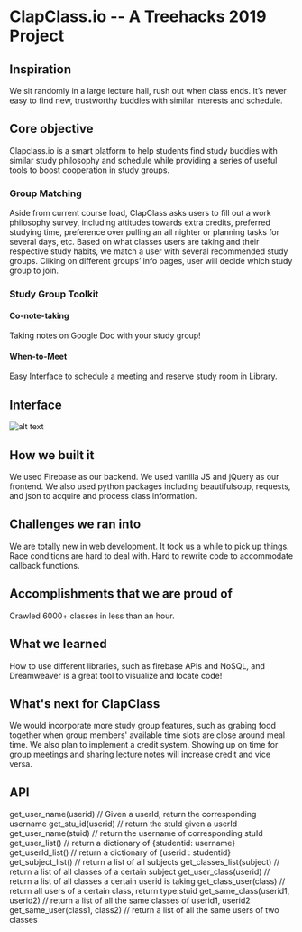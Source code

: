 # ClapClass.io -- A Treehacks 2019 Project

## Inspiration
We sit randomly in a large lecture hall, rush out when class ends. It’s never easy to find new, trustworthy buddies with similar interests and schedule. 

## Core objective
Clapclass.io is a smart platform to help students find study buddies with similar study philosophy and schedule while providing a series of useful tools to boost cooperation in study groups.

### Group Matching
Aside from current course load, ClapClass asks users to fill out a work philosophy survey, including attitudes towards extra credits, preferred studying time, preference over pulling an all nighter or planning tasks for several days, etc. Based on what classes users are taking and their respective study habits, we match a user with several recommended study groups. Cliking on different groups’ info pages, user will decide which study group to join.

### Study Group Toolkit
#### Co-note-taking
Taking notes on Google Doc with your study group! 
#### When-to-Meet
Easy Interface to schedule a meeting and reserve study room in Library.

## Interface
![alt text](https://github.com/violetyao/treehacks/blob/master/sketch/ClapClass_processon%201.25%20am.jpg)

## How we built it
We used Firebase as our backend. We used vanilla JS and jQuery as our frontend. We also used python packages including beautifulsoup, requests, and json to acquire and process class information. 

## Challenges we ran into
We are totally new in web development. It took us a while to pick up things.
Race conditions are hard to deal with. Hard to rewrite code to accommodate callback functions.

## Accomplishments that we are proud of
Crawled 6000+ classes in less than an hour.

## What we learned
How to use different libraries, such as firebase APIs and NoSQL, and Dreamweaver is a great tool to visualize and locate code!

## What's next for ClapClass
We would incorporate more study group features, such as grabing food together when group members' available time slots are close around meal time. We also plan to implement a credit system. Showing up on time for group meetings and sharing lecture notes will increase credit and vice versa. 

## API
get_user_name(userid) // Given a userId, return the corresponding username
get_stu_id(userid) // return the stuId given a userId
get_user_name(stuid) // return the username of corresponding stuId
get_user_list() // return a dictionary of {studentid: username}
get_userId_list() // return a dictionary of {userid : studentid}
get_subject_list() // return a list of all subjects
get_classes_list(subject) // return a list of all classes of a certain subject
get_user_class(userid) // return a list of all classes a certain userid is taking
get_class_user(class) // return all users of a certain class, return type:stuid
get_same_class(userid1, userid2) // return a list of all the same classes of userid1, userid2
get_same_user(class1, class2) // return a list of all the same users of two classes
